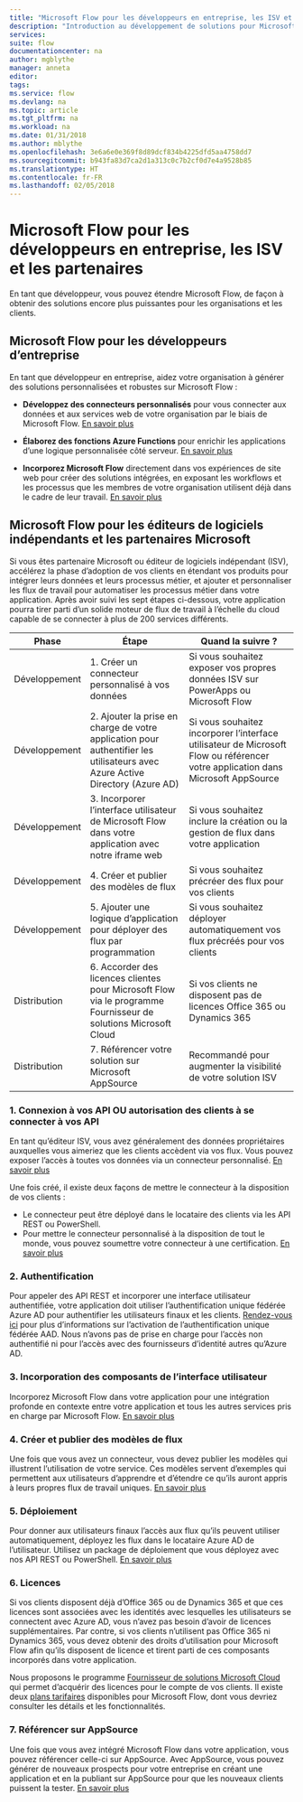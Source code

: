 ```yaml
---
title: "Microsoft Flow pour les développeurs en entreprise, les ISV et les partenaires | Microsoft Docs"
description: "Introduction au développement de solutions pour Microsoft Flow."
services: 
suite: flow
documentationcenter: na
author: mgblythe
manager: anneta
editor: 
tags: 
ms.service: flow
ms.devlang: na
ms.topic: article
ms.tgt_pltfrm: na
ms.workload: na
ms.date: 01/31/2018
ms.author: mblythe
ms.openlocfilehash: 3e6a6e0e369f8d89dcf834b4225dfd5aa4758dd7
ms.sourcegitcommit: b943fa83d7ca2d1a313c0c7b2cf0d7e4a9528b85
ms.translationtype: HT
ms.contentlocale: fr-FR
ms.lasthandoff: 02/05/2018
---
```

# <a name="microsoft-flow-for-enterprise-developers-isvs-and-partners"></a>Microsoft Flow pour les développeurs en entreprise, les ISV et les partenaires

En tant que développeur, vous pouvez étendre Microsoft Flow, de façon à obtenir des solutions encore plus puissantes pour les organisations et les clients.

## <a name="microsoft-flow-for-enterprise-developers"></a>Microsoft Flow pour les développeurs d’entreprise

En tant que développeur en entreprise, aidez votre organisation à générer des solutions personnalisées et robustes sur Microsoft Flow :

- **Développez des connecteurs personnalisés** pour vous connecter aux données et aux services web de votre organisation par le biais de Microsoft Flow. [En savoir plus](https://docs.microsoft.com/connectors/custom-connectors/)

- **Élaborez des fonctions Azure Functions** pour enrichir les applications d’une logique personnalisée côté serveur. [En savoir plus](https://docs.microsoft.com/azure/azure-functions/functions-flow-scenario)

- **Incorporez Microsoft Flow** directement dans vos expériences de site web pour créer des solutions intégrées, en exposant les workflows et les processus que les membres de votre organisation utilisent déjà dans le cadre de leur travail. [En savoir plus](embed-flow-dev.md)

## <a name="microsoft-flow-for-isvs-and-microsoft-partners"></a>Microsoft Flow pour les éditeurs de logiciels indépendants et les partenaires Microsoft

Si vous êtes partenaire Microsoft ou éditeur de logiciels indépendant (ISV), accélérez la phase d’adoption de vos clients en étendant vos produits pour intégrer leurs données et leurs processus métier, et ajouter et personnaliser les flux de travail pour automatiser les processus métier dans votre application. Après avoir suivi les sept étapes ci-dessous, votre application pourra tirer parti d’un solide moteur de flux de travail à l’échelle du cloud capable de se connecter à plus de 200 services différents.

| Phase | Étape | Quand la suivre ? |
| --- | --- | --- |
| Développement | 1. Créer un connecteur personnalisé à vos données | Si vous souhaitez exposer vos propres données ISV sur PowerApps ou Microsoft Flow |
| Développement | 2. Ajouter la prise en charge de votre application pour authentifier les utilisateurs avec Azure Active Directory (Azure AD) | Si vous souhaitez incorporer l’interface utilisateur de Microsoft Flow ou référencer votre application dans Microsoft AppSource | 
| Développement | 3. Incorporer l’interface utilisateur de Microsoft Flow dans votre application avec notre iframe web | Si vous souhaitez inclure la création ou la gestion de flux dans votre application | 
| Développement | 4. Créer et publier des modèles de flux | Si vous souhaitez précréer des flux pour vos clients | 
| Développement | 5. Ajouter une logique d’application pour déployer des flux par programmation | Si vous souhaitez déployer automatiquement vos flux précréés pour vos clients | 
| Distribution | 6. Accorder des licences clientes pour Microsoft Flow via le programme Fournisseur de solutions Microsoft Cloud | Si vos clients ne disposent pas de licences Office 365 ou Dynamics 365 |
| Distribution | 7. Référencer votre solution sur Microsoft AppSource | Recommandé pour augmenter la visibilité de votre solution ISV |

### <a name="1-connecting-to-your-apis-or-enabling-customers-to-connect-to-your-apis"></a>1. Connexion à vos API OU autorisation des clients à se connecter à vos API

En tant qu’éditeur ISV, vous avez généralement des données propriétaires auxquelles vous aimeriez que les clients accèdent via vos flux. Vous pouvez exposer l’accès à toutes vos données via un connecteur personnalisé. [En savoir plus](https://docs.microsoft.com/en-us/connectors/custom-connectors/)

Une fois créé, il existe deux façons de mettre le connecteur à la disposition de vos clients :
- Le connecteur peut être déployé dans le locataire des clients via les API REST ou PowerShell.
- Pour mettre le connecteur personnalisé à la disposition de tout le monde, vous pouvez soumettre votre connecteur à une certification. [En savoir plus](https://docs.microsoft.com/connectors/custom-connectors/submit-certification)

### <a name="2-authentication"></a>2. Authentification 

Pour appeler des API REST et incorporer une interface utilisateur authentifiée, votre application doit utiliser l’authentification unique fédérée Azure AD pour authentifier les utilisateurs finaux et les clients. [Rendez-vous ici](https://identity.microsoft.com/) pour plus d’informations sur l’activation de l’authentification unique fédérée AAD. Nous n’avons pas de prise en charge pour l’accès non authentifié ni pour l’accès avec des fournisseurs d’identité autres qu’Azure AD. 

### <a name="3-embedding-ui-components"></a>3. Incorporation des composants de l’interface utilisateur

Incorporez Microsoft Flow dans votre application pour une intégration profonde en contexte entre votre application et tous les autres services pris en charge par Microsoft Flow. [En savoir plus](embed-flow-dev.md)

### <a name="4-create-and-publish-flow-templates"></a>4. Créer et publier des modèles de flux

Une fois que vous avez un connecteur, vous devez publier les modèles qui illustrent l’utilisation de votre service. Ces modèles servent d’exemples qui permettent aux utilisateurs d’apprendre et d’étendre ce qu’ils auront appris à leurs propres flux de travail uniques. [En savoir plus](publish-a-template.md)

### <a name="5-deployment"></a>5. Déploiement

Pour donner aux utilisateurs finaux l’accès aux flux qu’ils peuvent utiliser automatiquement, déployez les flux dans le locataire Azure AD de l’utilisateur. Utilisez un package de déploiement que vous déployez avec nos API REST ou PowerShell. [En savoir plus](https://docs.microsoft.com/powerapps/export-import-packages)

### <a name="6-licensing"></a>6. Licences

Si vos clients disposent déjà d’Office 365 ou de Dynamics 365 et que ces licences sont associées avec les identités avec lesquelles les utilisateurs se connectent avec Azure AD, vous n’avez pas besoin d’avoir de licences supplémentaires. Par contre, si vos clients n’utilisent pas Office 365 ni Dynamics 365, vous devez obtenir des droits d’utilisation pour Microsoft Flow afin qu’ils disposent de licence et tirent parti de ces composants incorporés dans votre application.

Nous proposons le programme [Fournisseur de solutions Microsoft Cloud](https://partner.microsoft.com/en-US/cloud-solution-provider) qui permet d’acquérir des licences pour le compte de vos clients. Il existe deux [plans tarifaires](https://flow.microsoft.com/pricing/) disponibles pour Microsoft Flow, dont vous devriez consulter les détails et les fonctionnalités.

### <a name="7-list-on-appsource"></a>7. Référencer sur AppSource

Une fois que vous avez intégré Microsoft Flow dans votre application, vous pouvez référencer celle-ci sur AppSource. Avec AppSource, vous pouvez générer de nouveaux prospects pour votre entreprise en créant une application et en la publiant sur AppSource pour que les nouveaux clients puissent la tester. [En savoir plus](dev-appsource-test-drive.md)
